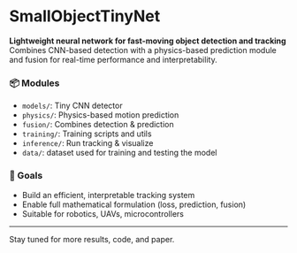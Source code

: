 # SmallObjectTinyNet
**Lightweight neural network for fast-moving object detection and tracking**  
Combines CNN-based detection with a physics-based prediction module and fusion for real-time performance and interpretability.

### 📦 Modules
- `models/`: Tiny CNN detector
- `physics/`: Physics-based motion prediction
- `fusion/`: Combines detection & prediction
- `training/`: Training scripts and utils
- `inference/`: Run tracking & visualize
- `data/`: dataset used for training and testing the model

### 🚀 Goals
- Build an efficient, interpretable tracking system
- Enable full mathematical formulation (loss, prediction, fusion)
- Suitable for robotics, UAVs, microcontrollers

---

Stay tuned for more results, code, and paper.
